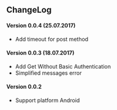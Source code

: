 ## ChangeLog
#### Version 0.0.4 (25.07.2017)
- Add timeout for post method
#### Version 0.0.3 (18.07.2017)
- Add Get Without Basic Authentication
- Simplified messages error
#### Version 0.0.2 
- Support platform Android